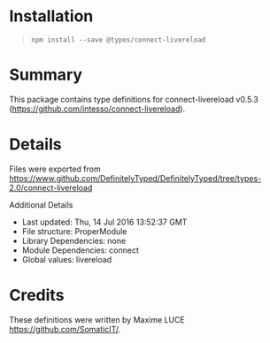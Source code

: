 # Installation
> `npm install --save @types/connect-livereload`

# Summary
This package contains type definitions for connect-livereload v0.5.3 (https://github.com/intesso/connect-livereload).

# Details
Files were exported from https://www.github.com/DefinitelyTyped/DefinitelyTyped/tree/types-2.0/connect-livereload

Additional Details
 * Last updated: Thu, 14 Jul 2016 13:52:37 GMT
 * File structure: ProperModule
 * Library Dependencies: none
 * Module Dependencies: connect
 * Global values: livereload

# Credits
These definitions were written by Maxime LUCE <https://github.com/SomaticIT/>.
